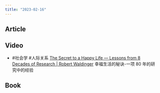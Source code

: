```yaml
---
title: "2023-02-16"
---
```

## Article

## Video
- #社会学 #人际关系 [The Secret to a Happy Life — Lessons from 8 Decades of Research | Robert Waldinger](https://youtu.be/IStsehNAOL8) 幸福生活的秘诀-一项 80 年的研究中的经验
## Book